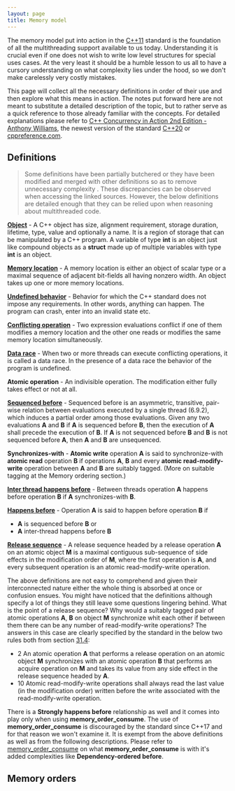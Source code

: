 ```yaml
---
layout: page
title: Memory model
---
```


The memory model put into action in the [C++11](http://www.open-std.org/jtc1/sc22/wg21/docs/papers/2012/n3337.pdf)
standard is the foundation of all the multithreading support available to us today.
Understanding it is crucial even if one does not wish to write low level
structures for special uses cases. At the very least it should be a humble lesson
to us all to have a cursory understanding on what complexity lies under the hood,
so we don't make carelessly very costly mistakes.

This page will collect all the necessary definitions in order of their use and then
explore what this means in action. The notes put forward here are not meant to
substitute a detailed description of the topic, but to rather serve as a quick
reference to those already familiar with the concepts. For detailed explanations
please refer to [C++ Concurrency in Action 2nd Edition - Anthony Williams](https://www.amazon.com/C-Concurrency-Action-Anthony-Williams/dp/1617294691/ref=sr_1_2?dchild=1&qid=1609941541&refinements=p_27%3AAnthony+Williams&s=books&sr=1-2&text=Anthony+Williams), the newest version of the standard [C++20](https://isocpp.org/files/papers/N4860.pdf) or [cppreference.com](https://en.cppreference.com/w/).

## Definitions

> Some definitions have been partially butchered or they have been modified and
merged with other definitions so as to remove unnecessary complexity . These
discrepancies can be observed when accessing the linked sources.
However, the below definitions are detailed enough that they can be relied upon
when reasoning about multithreaded code.

**[Object](https://en.cppreference.com/w/cpp/language/object)** - A C++ object has
size, alignment requirement, storage duration, lifetime, type, value and
optionally a name. It is a region of storage that can be manipulated by a C++
program. A variable of type **int** is an object just like compound objects as a
**struct** made up of multiple variables with type **int** is an object.

**[Memory location](https://en.cppreference.com/w/cpp/language/memory_model#Memory_location)** - A memory location is either an object of scalar
type or a maximal sequence of adjacent bit-fields all having nonzero width.
An object takes up one or more memory locations.

**[Undefined behavior](https://en.cppreference.com/w/cpp/language/ub)** - Behavior
for which the C++ standard does not impose any requirements. In other words,
anything can happen. The program can crash, enter into an invalid state etc.

**[Conflicting operation](https://isocpp.org/files/papers/N4860.pdf#subsubsection.6.9.2.1)** -
Two expression evaluations conflict if one of them modifies a
memory location and the other one reads or modifies the same memory
location simultaneously.

**[Data race](https://en.cppreference.com/w/cpp/language/memory_model#Threads_and_data_races)** -
When two or more threads can execute conflicting operations, it is called a data
race. In the presence of a data race the behavior of the program is undefined.

**Atomic operation** - An indivisible operation. The modification either fully
takes effect or not at all.

**[Sequenced before](https://isocpp.org/files/papers/N4860.pdf#subsection.6.9.1)** -
Sequenced before is an asymmetric, transitive, pair-wise
relation between evaluations executed by a single thread (6.9.2), which induces a
partial order among those evaluations. Given any two evaluations **A** and **B**
if **A** is sequenced before **B**, then the execution of **A** shall precede the
execution of **B**. If **A** is not sequenced before **B** and **B** is not
sequenced before **A**, then **A** and **B** are unsequenced.

**Synchronizes-with** - __Atomic write__ operation **A** is said to
synchronize-with __atomic read__ operation **B** if operations **A**, **B** and
every __atomic read-modify-write__ operation between **A** and **B** are suitably
tagged. (More on suitable tagging at the Memory ordering section.)

**[Inter thread happens before](https://en.cppreference.com/w/cpp/atomic/memory_order#Inter-thread_happens-before)** - Between threads operation **A**
happens before operation **B** if **A** synchronizes-with **B**.

**[Happens before](https://en.cppreference.com/w/cpp/atomic/memory_order#Happens-before)** -
Operation **A** is said to happen before operation **B** if

- **A** is sequenced before **B** or
- **A** inter-thread happens before **B**

**[Release sequence](https://isocpp.org/files/papers/N4860.pdf#subsection.6.9.1)** - A release sequence headed by a release operation **A** on an atomic
object __M__ is a maximal contiguous sub-sequence of side effects in the
modification order of __M__, where the first operation is **A**, and every
subsequent operation is an atomic read-modify-write operation.

The above definitions are not easy to comprehend and given their interconnected
nature either the whole thing is absorbed at once or confusion ensues. You might
have noticed that the definitions although specify a lot of things they still leave
some questions lingering behind. What is the point of a release sequence? Why would
a suitably tagged pair of atomic operations **A**, **B** on object **M**
synchronize whit each other if between them there can be any number of
read-modify-write operations? The answers in this case are clearly specified by the
standard in the below two rules both from section [31.4](https://isocpp.org/files/papers/N4860.pdf#section.31.4):

- 2 An atomic operation **A** that performs a release operation on an atomic
object **M** synchronizes with an atomic operation **B** that performs an acquire
operation on **M** and takes its value from any side effect in the release
sequence headed by **A**.
- 10 Atomic read-modify-write operations shall always read the last value (in the
modification order) written before the write associated with the read-modify-write
operation.

There is a **Strongly happens before** relationship as well and it comes into play
only when using __memory_order_consume__. The use of __memory_order_consume__ is
discouraged by the standard since C++17 and for that reason we won't examine it. It
is exempt from the above definitions as well as from the following descriptions.
Please refer to [memory_order_consume](https://en.cppreference.com/w/cpp/atomic/memory_order) on what __memory_order_consume__ is with it's added complexities like
**Dependency-ordered before**.

## Memory orders
